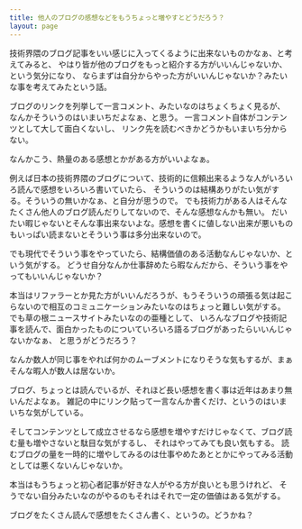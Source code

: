 ```yaml
---
title: 他人のブログの感想などをもうちょっと増やすとどうだろう？
layout: page
---
```

技術界隈のブログ記事をいい感じに入ってくるように出来ないものかなぁ、と考えてみると、
やはり皆が他のブログをもっと紹介する方がいいんじゃないか、という気分になり、
ならまずは自分からやった方がいいんじゃないか？みたいな事を考えてみたという話。

ブログのリンクを列挙して一言コメント、みたいなのはちょくちょく見るが、
なんかそういうのはいまいちだよなぁ、と思う。
一言コメント自体がコンテンツとして大して面白くないし、
リンク先を読むべきかどうかもいまいち分からない。

なんかこう、熱量のある感想とかがある方がいいよなぁ。

例えば日本の技術界隈のブログについて、技術的に信頼出来るような人がいろいろ読んで感想をいろいろ書いていたら、
そういうのは結構ありがたい気がする。そういうの無いかなぁ、と自分が思うので。
でも技術力がある人はそんなたくさん他人のブログ読んだりしてないので、そんな感想なんかも無い。
だいたい暇じゃないとそんな事出来ないよな。感想を書くに値しない出来が悪いものもいっぱい読まないとそういう事は多分出来ないので。

でも現代でそういう事をやっていたら、結構価値のある活動なんじゃないか、という気がする。
どうせ自分なんか仕事辞めたら暇なんだから、そういう事をやってもいいんじゃないか？

本当はリファラーとか見た方がいいんだろうが、もうそういうの頑張る気は起こらないので相互のコミュニケーションみたいなのはちょっと難しい気がする。
でも草の根ニュースサイトみたいなのの亜種として、
いろんなブログや技術記事を読んで、面白かったものについていろいろ語るブログがあったらいいんじゃないかなぁ、
と思うがどうだろう？

なんか数人が同じ事をやれば何かのムーブメントになりそうな気もするが、まぁそんな暇人が数人は居ないか。

ブログ、ちょっとは読んでいるが、それほど長い感想を書く事は近年はあまり無いんだよなぁ。
雑記の中にリンク貼って一言なんか書くだけ、というのはいまいちな気がしている。

そしてコンテンツとして成立させるなら感想を増やすだけじゃなくて、ブログ読む量も増やさないと駄目な気がするし、
それはやってみても良い気もする。
読むブログの量を一時的に増やしてみるのは仕事やめたあととかにやってみる活動としては悪くないんじゃないか。

本当はもうちょっと初心者記事が好きな人がやる方が良いとも思うけれど、
そうでない自分みたいなのがやるのもそれはそれで一定の価値はある気がする。

ブログをたくさん読んで感想をたくさん書く、というの。どうかね？